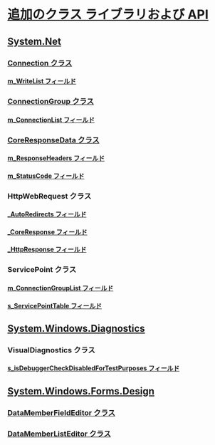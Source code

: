 # [追加のクラス ライブラリおよび API](index.md)
## [System.Net](xref:System.Net)
### [Connection クラス](connection.md)
#### [m_WriteList フィールド](m_writelist.md)
### [ConnectionGroup クラス](connectiongroup.md)
#### [m_ConnectionList フィールド](m_connectionlist.md)
### [CoreResponseData クラス](coreresponsedata.md)
#### [m_ResponseHeaders フィールド](coreresponsedata_m_responseheaders.md)
#### [m_StatusCode フィールド](coreresponsedata_m_statuscode.md)
### HttpWebRequest クラス
#### [_AutoRedirects フィールド](_autoredirects.md)
#### [_CoreResponse フィールド](httpwebrequest__coreresponse.md)
#### [_HttpResponse フィールド](_httpresponse.md)
### ServicePoint クラス
#### [m_ConnectionGroupList フィールド](m_connectiongrouplist.md)
#### [s_ServicePointTable フィールド](s_servicepointtable.md)
## [System.Windows.Diagnostics](xref:System.Windows.Diagnostics)
### VisualDiagnostics クラス
#### [s_isDebuggerCheckDisabledForTestPurposes フィールド](s-isdebuggercheckdisabledfortestpurposes-field.md)
## [System.Windows.Forms.Design](xref:System.Windows.Forms.Design)
### [DataMemberFieldEditor クラス](datamemberfieldeditor-class.md)
### [DataMemberListEditor クラス](datamemberlisteditor-class.md)
